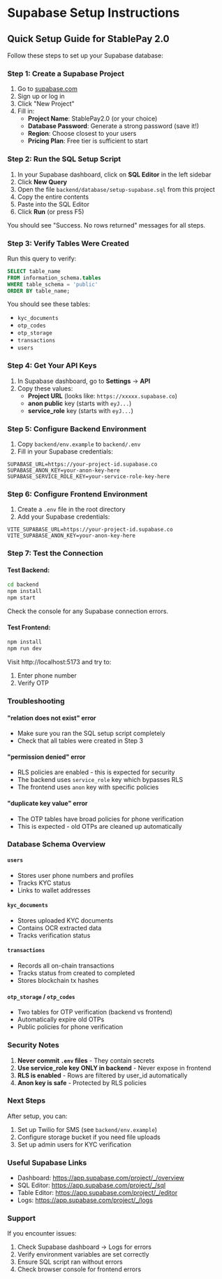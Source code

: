 # Supabase Setup Instructions

## Quick Setup Guide for StablePay 2.0

Follow these steps to set up your Supabase database:

### Step 1: Create a Supabase Project

1. Go to [supabase.com](https://supabase.com)
2. Sign up or log in
3. Click "New Project"
4. Fill in:
   - **Project Name**: StablePay2.0 (or your choice)
   - **Database Password**: Generate a strong password (save it!)
   - **Region**: Choose closest to your users
   - **Pricing Plan**: Free tier is sufficient to start

### Step 2: Run the SQL Setup Script

1. In your Supabase dashboard, click on **SQL Editor** in the left sidebar
2. Click **New Query**
3. Open the file `backend/database/setup-supabase.sql` from this project
4. Copy the entire contents
5. Paste into the SQL Editor
6. Click **Run** (or press F5)

You should see "Success. No rows returned" messages for all steps.

### Step 3: Verify Tables Were Created

Run this query to verify:

```sql
SELECT table_name 
FROM information_schema.tables 
WHERE table_schema = 'public' 
ORDER BY table_name;
```

You should see these tables:
- `kyc_documents`
- `otp_codes`
- `otp_storage`
- `transactions`
- `users`

### Step 4: Get Your API Keys

1. In Supabase dashboard, go to **Settings** → **API**
2. Copy these values:
   - **Project URL** (looks like: `https://xxxxx.supabase.co`)
   - **anon public** key (starts with `eyJ...`)
   - **service_role** key (starts with `eyJ...`)

### Step 5: Configure Backend Environment

1. Copy `backend/env.example` to `backend/.env`
2. Fill in your Supabase credentials:

```env
SUPABASE_URL=https://your-project-id.supabase.co
SUPABASE_ANON_KEY=your-anon-key-here
SUPABASE_SERVICE_ROLE_KEY=your-service-role-key-here
```

### Step 6: Configure Frontend Environment

1. Create a `.env` file in the root directory
2. Add your Supabase credentials:

```env
VITE_SUPABASE_URL=https://your-project-id.supabase.co
VITE_SUPABASE_ANON_KEY=your-anon-key-here
```

### Step 7: Test the Connection

#### Test Backend:
```bash
cd backend
npm install
npm start
```

Check the console for any Supabase connection errors.

#### Test Frontend:
```bash
npm install
npm run dev
```

Visit http://localhost:5173 and try to:
1. Enter phone number
2. Verify OTP

### Troubleshooting

#### "relation does not exist" error
- Make sure you ran the SQL setup script completely
- Check that all tables were created in Step 3

#### "permission denied" error
- RLS policies are enabled - this is expected for security
- The backend uses `service_role` key which bypasses RLS
- The frontend uses `anon` key with specific policies

#### "duplicate key value" error
- The OTP tables have broad policies for phone verification
- This is expected - old OTPs are cleaned up automatically

### Database Schema Overview

#### `users`
- Stores user phone numbers and profiles
- Tracks KYC status
- Links to wallet addresses

#### `kyc_documents`
- Stores uploaded KYC documents
- Contains OCR extracted data
- Tracks verification status

#### `transactions`
- Records all on-chain transactions
- Tracks status from created to completed
- Stores blockchain tx hashes

#### `otp_storage` / `otp_codes`
- Two tables for OTP verification (backend vs frontend)
- Automatically expire old OTPs
- Public policies for phone verification

### Security Notes

1. **Never commit `.env` files** - They contain secrets
2. **Use service_role key ONLY in backend** - Never expose in frontend
3. **RLS is enabled** - Rows are filtered by user_id automatically
4. **Anon key is safe** - Protected by RLS policies

### Next Steps

After setup, you can:
1. Set up Twilio for SMS (see `backend/env.example`)
2. Configure storage bucket if you need file uploads
3. Set up admin users for KYC verification

### Useful Supabase Links

- Dashboard: https://app.supabase.com/project/_/overview
- SQL Editor: https://app.supabase.com/project/_/sql
- Table Editor: https://app.supabase.com/project/_/editor
- Logs: https://app.supabase.com/project/_/logs

### Support

If you encounter issues:
1. Check Supabase dashboard → Logs for errors
2. Verify environment variables are set correctly
3. Ensure SQL script ran without errors
4. Check browser console for frontend errors


